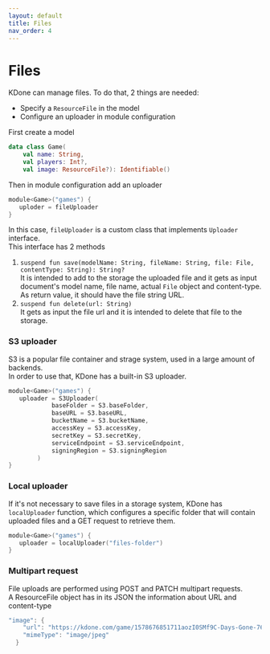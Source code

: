 ```yaml
---
layout: default
title: Files
nav_order: 4
---
```


# Files

KDone can manage files. To do that, 2 things are needed:

* Specify a `ResourceFile` in the model
* Configure an uploader in module configuration

First create a model
```kotlin
data class Game(
    val name: String,
    val players: Int?,
    val image: ResourceFile?): Identifiable()
```

Then in module configuration add an uploader
```kotlin
module<Game>("games") {
   uploder = fileUploader
}
```

In this case, `fileUploader` is a custom class that implements `Uploader` interface.  
This interface has 2 methods
1. `suspend fun save(modelName: String, fileName: String, file: File, contentType: String): String?`  
It is intended to add to the storage the uploaded file and it gets as input document's model name, file name, actual `File` object and content-type. As return value, it should have the file string URL.
2. `suspend fun delete(url: String)`  
It gets as input the file url and it is intended to delete that file to the storage.

### S3 uploader
S3 is a popular file container and strage system, used in a large amount of backends.  
In order to use that, KDone has a built-in S3 uploader.
```kotlin
module<Game>("games") {
   uploader = S3Uploader(
            baseFolder = S3.baseFolder,
            baseURL = S3.baseURL,
            bucketName = S3.bucketName,
            accessKey = S3.accessKey,
            secretKey = S3.secretKey,
            serviceEndpoint = S3.serviceEndpoint,
            signingRegion = S3.signingRegion
        )
}
```

### Local uploader
If it's not necessary to save files in a storage system, KDone has `localUploader` function, which configures a specific folder that will contain uploaded files and a GET request to retrieve them.
```kotlin
module<Game>("games") {
   uploader = localUploader("files-folder")
}
```

### Multipart request
File uploads are performed using POST and PATCH multipart requests.  
A ResourceFile object has in its JSON the information about URL and content-type
```kotlin
"image": {
    "url": "https://kdone.com/game/1578676851711aozI0SMf9C-Days-Gone-768x432.jpg",
    "mimeType": "image/jpeg"
  }
```
